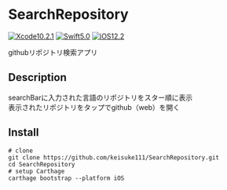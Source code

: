 # SearchRepository

[![Xcode10.2.1](https://img.shields.io/badge/Xcode-10.2.1-blue.svg)](https://developer.apple.com/xcode/)
[![Swift5.0](https://img.shields.io/badge/Swift-5.0-orange.svg)](https://developer.apple.com/swift/)
[![iOS12.2](https://img.shields.io/badge/iOS-12.2-lightgrey.svg)](https://www.apple.com/ios/ios-12/)

githubリポジトリ検索アプリ

## Description
searchBarに入力された言語のリポジトリをスター順に表示  
表示されたリポジトリをタップでgithub（web）を開く

## Install
```
# clone
git clone https://github.com/keisuke111/SearchRepository.git
cd SearchRepository
# setup Carthage
carthage bootstrap --platform iOS
```
